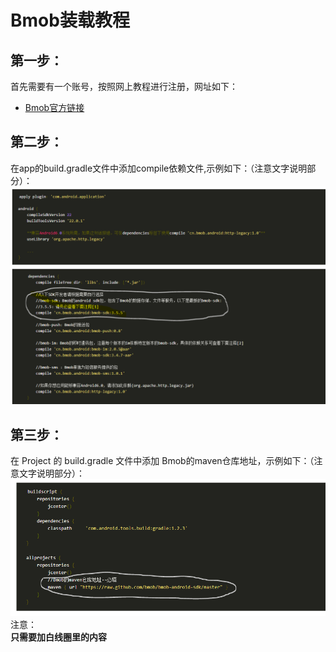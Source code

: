 # Bmob装载教程

## 第一步：  
首先需要有一个账号，按照网上教程进行注册，网址如下：  
- [Bmob官方链接](https://docs.bmob.cn/data/Android/a_faststart/doc/index.html)
## 第二步：  
在app的build.gradle文件中添加compile依赖文件,示例如下：（注意文字说明部分）：  
![](image/Bmob.PNG)
## 第三步：
在 Project 的 build.gradle 文件中添加 Bmob的maven仓库地址，示例如下：（注意文字说明部分）：  
![](image/Bmob1.PNG)
注意：  
**只需要加白线圈里的内容**
